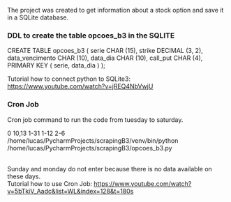The project was created to get information about a stock option 
and save it in a SQLite database. 

<h3>DDL to create the table opcoes_b3 in the SQLITE</h3>

CREATE TABLE opcoes_b3 (
    serie           CHAR (15),
    strike          DECIMAL (3, 2),
    data_vencimento CHAR (10),
    data_dia        CHAR (10),
    call_put        CHAR (4),
    PRIMARY KEY (
        serie,
        data_dia
    )
);

Tutorial how to connect python to SQLite3: https://www.youtube.com/watch?v=jREQ4NbVwjU

<h3>Cron Job</h3>
Cron job command to run the code from tuesday to saturday.

0 10,13 1-31 1-12 2-6 /home/lucas/PycharmProjects/scrapingB3/venv/bin/python /home/lucas/PycharmProjects/scrapingB3/opcoes_b3.py

<br>Sunday and monday do not enter because there is no data available on these days.
<br>Tutorial how to use Cron Job:
https://www.youtube.com/watch?v=5bTkiV_Aadc&list=WL&index=128&t=180s
